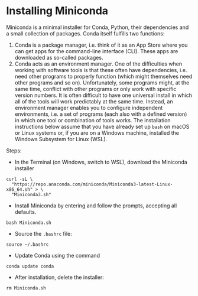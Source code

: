 # Installing Miniconda
Miniconda is a minimal installer for Conda, Python, their dependencies and a small collection of packages. Conda itself fulfills two functions:
1. Conda is a package manager, i.e. think of it as an App Store where you can get apps for the command-line interface (CLI). These apps are downloaded as so-called packages.
2. Conda acts as an environment manager. One of the difficulties when working with software tools is that these often have dependencies, i.e. need other programs to properly function (which might themselves need other programs and so on). Unfortunately, some programs might, at the same time, conflict with other programs or only work with specific version numbers. It is often difficult to have one universal install in which all of the tools will work predictably at the same time. Instead, an environment manager enables you to configure independent environments, i.e. a set of programs (each also with a defined version) in which one tool or combination of tools works.
The installation instructions below assume that you have already set up `bash` on macOS or Linux systems or, if you are on a Windows machine, installed the Windows Subsystem for Linux (WSL).

Steps:
- In the Terminal (on Windows, switch to WSL), download the Miniconda installer
```{bash}
curl -sL \
  "https://repo.anaconda.com/miniconda/Miniconda3-latest-Linux-x86_64.sh" > \
  "Miniconda3.sh"
```
- Install Miniconda by entering and follow the prompts, accepting all defaults.
```{bash}
bash Miniconda.sh
```
- Source the `.bashrc` file:
```{bash}
source ~/.bashrc
```
- Update Conda using the command
```{bash}
conda update conda
```
- After installation, delete the installer:
```{bash}
rm Miniconda.sh
```